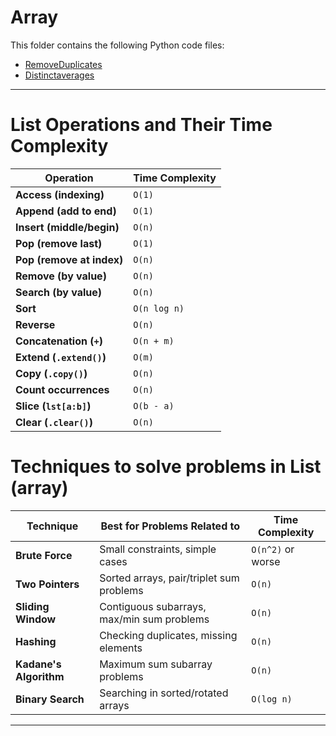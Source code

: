 # Array

This folder contains the following Python code files:

- [RemoveDuplicates](removeduplicates.py)
- [Distinctaverages](distinctaverages.py)

---
# List Operations and Their Time Complexity

| Operation                 | Time Complexity |
|---------------------------|----------------|
| **Access (indexing)**     | `O(1)`         |
| **Append (add to end)**   | `O(1)`         |
| **Insert (middle/begin)** | `O(n)`         |
| **Pop (remove last)**     | `O(1)`         |
| **Pop (remove at index)** | `O(n)`         |
| **Remove (by value)**     | `O(n)`         |
| **Search (by value)**     | `O(n)`         |
| **Sort**                  | `O(n log n)`   |
| **Reverse**               | `O(n)`         |
| **Concatenation (`+`)**   | `O(n + m)`     |
| **Extend (`.extend()`)**  | `O(m)`         |
| **Copy (`.copy()`)**      | `O(n)`         |
| **Count occurrences**     | `O(n)`         |
| **Slice (`lst[a:b]`)**    | `O(b - a)`     |
| **Clear (`.clear()`)**    | `O(n)`         |


# Techniques to solve problems in List (array)

| Technique            | Best for Problems Related to         | Time Complexity  |
|----------------------|------------------------------------|------------------|
| **Brute Force**      | Small constraints, simple cases   | `O(n^2)` or worse |
| **Two Pointers**     | Sorted arrays, pair/triplet sum problems | `O(n)` |
| **Sliding Window**   | Contiguous subarrays, max/min sum problems | `O(n)` |
| **Hashing**         | Checking duplicates, missing elements | `O(n)` |
| **Kadane's Algorithm** | Maximum sum subarray problems | `O(n)` |
| **Binary Search**    | Searching in sorted/rotated arrays | `O(log n)` |
---